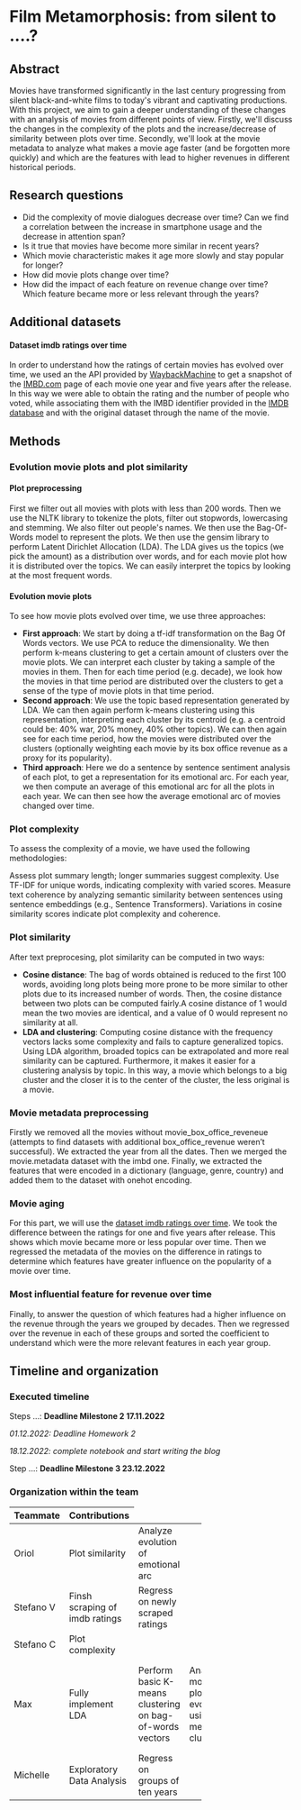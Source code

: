 # Film Metamorphosis: from silent to ....?

## Abstract

Movies have transformed significantly in the last century progressing from silent black-and-white films to today's vibrant and captivating productions. With this project, we aim to gain a deeper understanding of these changes with an analysis of movies from different points of view. Firstly, we'll discuss the changes in the complexity of the plots and the increase/decrease of similarity between plots over time. Secondly, we'll look at the movie metadata to analyze what makes a movie age faster (and be forgotten more quickly) and which are the features with lead to higher revenues in different historical periods. 

## Research questions

- Did the complexity of movie dialogues decrease over time? Can we find a correlation between the increase in smartphone usage and the decrease in attention span? 
- Is it true that movies have become more similar in recent years? 
- Which movie characteristic makes it age more slowly and stay popular for longer?
- How did movie plots change over time? 
- How did the impact of each feature on revenue change over time? Which feature became more or less relevant through the years? 


## Additional datasets

#### Dataset imdb ratings over time 

In order to understand how the ratings of certain movies has evolved over time, we used an the API provided by [WaybackMachine](https://archive.org/help/wayback_api.php) to get a snapshot of the [IMBD.com](https://www.imdb.com/) page of each movie one year and five years after the release. In this way we were able to obtain the rating and the number of people who voted, while associating them with the IMBD identifier provided in the [IMDB database](https://datasets.imdbws.com/title.basics.tsv.gz) and with the original dataset through the name of the movie.

## Methods

### Evolution movie plots and plot similarity
#### Plot preprocessing
First we filter out all movies with plots with less than 200 words. Then we use the NLTK library to tokenize the plots, filter out stopwords, lowercasing and stemming. We also filter out people's names. We then use the Bag-Of-Words model to represent the plots. We then use the gensim library to perform Latent Dirichlet Allocation (LDA). The LDA gives us the topics (we pick the amount) as a distribution over words, and for each movie plot how it is distributed over the topics. We can easily interpret the topics by looking at the most frequent words.

#### Evolution movie plots

To see how movie plots evolved over time, we use three approaches: 
- **First approach**: We start by doing a tf-idf transformation on the Bag Of Words vectors. We use PCA to reduce the dimensionality. We then perform k-means clustering to get a certain amount of clusters over the movie plots. We can interpret each cluster by taking a sample of the movies in them. Then for each time period (e.g. decade), we look how the movies in that time period are distributed over the clusters to get a sense of the type of movie plots in that time period.
- **Second approach**: We use the topic based representation generated by LDA. We can then again perform k-means clustering using this representation, interpreting each cluster by its centroid (e.g. a centroid could be: 40% war, 20% money, 40% other topics). We can then again see for each time period, how the movies were distributed over the clusters (optionally weighting each movie by its box office revenue as a proxy for its popularity).
- **Third approach**: Here we do a sentence by sentence sentiment analysis of each plot, to get a representation for its emotional arc. For each year, we then compute an average of this emotional arc for all the plots in each year. We can then see how the average emotional arc of movies changed over time.

### Plot complexity

To assess the complexity of a movie, we have used the following methodologies:

Assess plot summary length; longer summaries suggest complexity. Use TF-IDF for unique words, indicating complexity with varied scores. Measure text coherence by analyzing semantic similarity between sentences using sentence embeddings (e.g., Sentence Transformers). Variations in cosine similarity scores indicate plot complexity and coherence.


### Plot similarity
After text preprocesing, plot similarity can be computed in two ways:
- **Cosine distance**: The bag of words obtained is reduced to the first 100 words, avoiding long plots being more prone to be more similar to other plots due to its increased number of words. Then, the cosine distance between two plots can be computed fairly.A cosine distance of 1 would mean the two movies are identical, and a value of 0 would represent no similarity at all.
- **LDA and clustering**: Computing cosine distance with the frequency vectors lacks some complexity and fails to capture generalized topics. Using LDA algorithm, broaded topics can be extrapolated and more real similarity can be captured. Furthermore, it makes it easier for a clustering analysis by topic. In this way,  a movie which belongs to a big cluster and the closer it is to the center of the cluster, the less original is a movie.
 

### Movie metadata preprocessing

Firstly we removed all the movies without movie_box_office_reveneue (attempts to find datasets with additional box_office_revenue weren’t successful). We extracted the year from all the dates. Then we merged the movie.metadata dataset with the imbd one. Finally, we extracted the features that were encoded in a dictionary (language, genre, country) and added them to the dataset with onehot encoding. 

### Movie aging
For this part, we will use the [dataset imdb ratings over time](#Dataset-imdb-ratings-over-time). We took the difference between the ratings for one and five years after release. This shows which movie became more or less popular over time. Then we regressed the metadata of the movies on the difference in ratings to determine which features have greater influence on the popularity of a movie over time. 

### Most influential feature for revenue over time

Finally, to answer the question of which features had a higher influence on the revenue through the years we grouped by decades. Then we regressed over the revenue in each of these groups and sorted the coefficient to understand which were the more relevant features in each year group. 

## Timeline and organization

### Executed timeline

Steps ...: **Deadline Milestone 2 17.11.2022**

*01.12.2022: Deadline Homework 2*

*18.12.2022: complete notebook and start writing the blog*

Step ...: **Deadline Milestone 3 23.12.2022**

### Organization within the team

<table class="tg" style="table-layout: fixed; width: 342px">
<colgroup>
<col style="width: 16px">
<col style="width: 180px">
</colgroup>
<thead>
  <tr>
    <th class="tg-0lax">Teammate</th>
    <th class="tg-0lax">Contributions</th>
  </tr>
</thead>
<tbody>
  <tr>
    <td class="tg-0lax">Oriol </td>
    <td class="tg-0lax">Plot similarity</td>
   <td class="tg-0lax">Analyze evolution of emotional arc</td>
  </tr>
  <tr>
    <td class="tg-0lax">Stefano V </td>
    <td class="tg-0lax">Finsh scraping of imdb ratings</td>
    <td class="tg-0lax">Regress on newly scraped ratings</td>
  </tr>
  <tr>
    <td class="tg-0lax">Stefano C</td>
    <td class="tg-0lax">Plot complexity</td>
  </tr>
  <tr>
    <td class="tg-0lax">Max</td>
    <td class="tg-0lax">Fully implement LDA</td>
    <td class="tg-0lax">Perform basic K-means clustering on bag-of-words vectors</td>
    <td class="tg-0lax">Analyze movies plot evolution using K-means clustering</td>
    <td class="tg-0lax">Analyze movies plot evolution using topic-based representation generated by LDA</td>

  </tr>
  <tr>
    <td class="tg-0lax">Michelle</td>
    <td class="tg-0lax">Exploratory Data Analysis</td>
    <td class="tg-0lax">Regress on groups of ten years</td>
  </tr>
</tbody>
</table>
